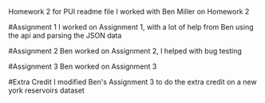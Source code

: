 Homework 2 for PUI readme file
I worked with Ben Miller on Homework 2

#Assignment 1
I worked on Assignment 1, with a lot of help from Ben using the api and parsing the JSON data

#Assignment 2
Ben worked on Assignment 2, I helped with bug testing

#Assignment 3
Ben worked on Assignment 3

#Extra Credit
I modified Ben's Assignment 3 to do the extra credit on a new york reservoirs dataset
